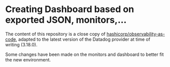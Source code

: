 # Creating Dashboard based on exported JSON, monitors,...

The content of this repository is a close copy of [hashicorp/observability-as-code](https://github.com/hashicorp/observability-as-code), adapted to the latest version of the Datadog provider at time of writing (3.18.0).

Some changes have been made on the monitors and dashboard to better fit the new environment.

